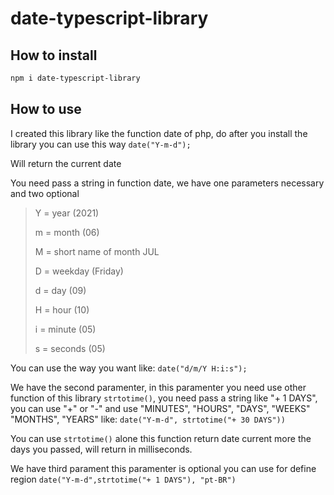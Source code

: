 # date-typescript-library

## How to install

```sh
npm i date-typescript-library
```

## How to use

I created this library like the function date of php, do after you install the library you can use this way ```date("Y-m-d");```

Will return the current date

You need pass a string in function date, we have one parameters necessary and two optional

> Y = year (2021)
>
> m = month (06)
>
> M = short name of month JUL
>
> D = weekday (Friday)
>
> d = day (09)
>
> H = hour (10)
>
> i = minute (05)
>
> s = seconds (05)

You can use the way you want like: ```date("d/m/Y H:i:s");```

We have the second paramenter, in this paramenter you need use other function of this library  ```strtotime()```, you need pass a string like "+ 1 DAYS", you can use "+" or "-" and use "MINUTES", "HOURS", "DAYS", "WEEKS" "MONTHS", "YEARS" like: ```date("Y-m-d", strtotime("+ 30 DAYS")) ```

You can use ```strtotime()``` alone this function return date current more the days you passed, will return in milliseconds.

We have third parament this paramenter is optional you can use for define region ```date("Y-m-d",strtotime("+ 1 DAYS"), "pt-BR")```
